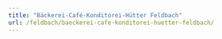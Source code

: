 ```yaml
---
title: "Bäckerei-Café-Konditorei-Hütter Feldbach"
url: /feldbach/baeckerei-cafe-konditorei-huetter-feldbach/
---
```

